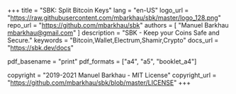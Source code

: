 +++
title        = "SBK: Split Bitcoin Keys"
lang         = "en-US"
logo_url     = "https://raw.githubusercontent.com/mbarkhau/sbk/master/logo_128.png"
repo_url     = "https://github.com/mbarkhau/sbk"
authors       = [
    "Manuel Barkhau <mbarkhau@gmail.com>"
]
description  = "SBK - Keep your Coins Safe and Secure."
keywords     = "Bitcoin,Wallet,Electrum,Shamir,Crypto"
docs_url     = "https://sbk.dev/docs"

pdf_basename = "print"
pdf_formats  = ["a4", "a5", "booklet_a4"]

copyright = "2019-2021 Manuel Barkhau - MIT License"
copyright_url = "https://github.com/mbarkhau/sbk/blob/master/LICENSE"
+++
